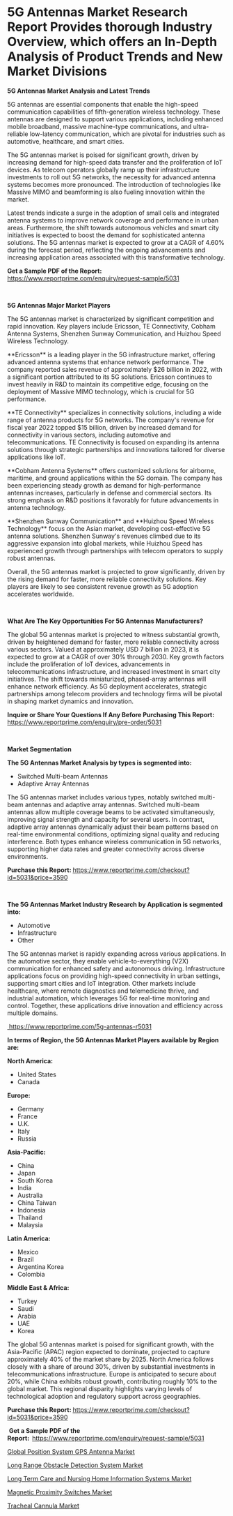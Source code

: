 <p><h1>5G Antennas Market Research Report Provides thorough Industry Overview, which offers an In-Depth Analysis of Product Trends and New Market Divisions</h1></p><p><strong>5G Antennas Market Analysis and Latest Trends</strong></p>
<p><p>5G antennas are essential components that enable the high-speed communication capabilities of fifth-generation wireless technology. These antennas are designed to support various applications, including enhanced mobile broadband, massive machine-type communications, and ultra-reliable low-latency communication, which are pivotal for industries such as automotive, healthcare, and smart cities.</p><p>The 5G antennas market is poised for significant growth, driven by increasing demand for high-speed data transfer and the proliferation of IoT devices. As telecom operators globally ramp up their infrastructure investments to roll out 5G networks, the necessity for advanced antenna systems becomes more pronounced. The introduction of technologies like Massive MIMO and beamforming is also fueling innovation within the market.</p><p>Latest trends indicate a surge in the adoption of small cells and integrated antenna systems to improve network coverage and performance in urban areas. Furthermore, the shift towards autonomous vehicles and smart city initiatives is expected to boost the demand for sophisticated antenna solutions. The 5G antennas market is expected to grow at a CAGR of 4.60% during the forecast period, reflecting the ongoing advancements and increasing application areas associated with this transformative technology.</p></p>
<p><strong>Get a Sample PDF of the Report:&nbsp;</strong> <a href="https://www.reportprime.com/enquiry/request-sample/5031?utm_campaign=116&utm_medium=2&utm_source=Github&utm_content=ia&utm_term=27112024&utm_id=5g-antennas">https://www.reportprime.com/enquiry/request-sample/5031</a></p>
<p>&nbsp;</p>
<p><strong>5G Antennas Major Market Players</strong></p>
<p><p>The 5G antennas market is characterized by significant competition and rapid innovation. Key players include Ericsson, TE Connectivity, Cobham Antenna Systems, Shenzhen Sunway Communication, and Huizhou Speed Wireless Technology.</p><p>**Ericsson** is a leading player in the 5G infrastructure market, offering advanced antenna systems that enhance network performance. The company reported sales revenue of approximately $26 billion in 2022, with a significant portion attributed to its 5G solutions. Ericsson continues to invest heavily in R&D to maintain its competitive edge, focusing on the deployment of Massive MIMO technology, which is crucial for 5G performance.</p><p>**TE Connectivity** specializes in connectivity solutions, including a wide range of antenna products for 5G networks. The company's revenue for fiscal year 2022 topped $15 billion, driven by increased demand for connectivity in various sectors, including automotive and telecommunications. TE Connectivity is focused on expanding its antenna solutions through strategic partnerships and innovations tailored for diverse applications like IoT.</p><p>**Cobham Antenna Systems** offers customized solutions for airborne, maritime, and ground applications within the 5G domain. The company has been experiencing steady growth as demand for high-performance antennas increases, particularly in defense and commercial sectors. Its strong emphasis on R&D positions it favorably for future advancements in antenna technology.</p><p>**Shenzhen Sunway Communication** and **Huizhou Speed Wireless Technology** focus on the Asian market, developing cost-effective 5G antenna solutions. Shenzhen Sunway's revenues climbed due to its aggressive expansion into global markets, while Huizhou Speed has experienced growth through partnerships with telecom operators to supply robust antennas.</p><p>Overall, the 5G antennas market is projected to grow significantly, driven by the rising demand for faster, more reliable connectivity solutions. Key players are likely to see consistent revenue growth as 5G adoption accelerates worldwide.</p></p>
<p>&nbsp;</p>
<p><strong>What Are The Key Opportunities For 5G Antennas Manufacturers?</strong></p>
<p><p>The global 5G antennas market is projected to witness substantial growth, driven by heightened demand for faster, more reliable connectivity across various sectors. Valued at approximately USD 7 billion in 2023, it is expected to grow at a CAGR of over 30% through 2030. Key growth factors include the proliferation of IoT devices, advancements in telecommunications infrastructure, and increased investment in smart city initiatives. The shift towards miniaturized, phased-array antennas will enhance network efficiency. As 5G deployment accelerates, strategic partnerships among telecom providers and technology firms will be pivotal in shaping market dynamics and innovation.</p></p>
<p><strong>Inquire or Share Your Questions If Any Before Purchasing This Report:</strong> <a href="https://www.reportprime.com/enquiry/pre-order/5031?utm_campaign=116&utm_medium=2&utm_source=Github&utm_content=ia&utm_term=27112024&utm_id=5g-antennas">https://www.reportprime.com/enquiry/pre-order/5031</a></p>
<p>&nbsp;</p>
<p><strong>Market Segmentation</strong></p>
<p><strong>The 5G Antennas Market Analysis by types is segmented into:</strong></p>
<p><ul><li>Switched Multi-beam Antennas</li><li>Adaptive Array Antennas</li></ul></p>
<p><p>The 5G antennas market includes various types, notably switched multi-beam antennas and adaptive array antennas. Switched multi-beam antennas allow multiple coverage beams to be activated simultaneously, improving signal strength and capacity for several users. In contrast, adaptive array antennas dynamically adjust their beam patterns based on real-time environmental conditions, optimizing signal quality and reducing interference. Both types enhance wireless communication in 5G networks, supporting higher data rates and greater connectivity across diverse environments.</p></p>
<p><strong>Purchase this Report:&nbsp;</strong><a href="https://www.reportprime.com/checkout?id=5031&price=3590&utm_campaign=116&utm_medium=2&utm_source=Github&utm_content=ia&utm_term=27112024&utm_id=5g-antennas">https://www.reportprime.com/checkout?id=5031&price=3590</a></p>
<p>&nbsp;</p>
<p><strong>The 5G Antennas Market Industry Research by Application is segmented into:</strong></p>
<p><ul><li>Automotive</li><li>Infrastructure</li><li>Other</li></ul></p>
<p><p>The 5G antennas market is rapidly expanding across various applications. In the automotive sector, they enable vehicle-to-everything (V2X) communication for enhanced safety and autonomous driving. Infrastructure applications focus on providing high-speed connectivity in urban settings, supporting smart cities and IoT integration. Other markets include healthcare, where remote diagnostics and telemedicine thrive, and industrial automation, which leverages 5G for real-time monitoring and control. Together, these applications drive innovation and efficiency across multiple domains.</p></p>
<p><a href="https://www.reportprime.com/5g-antennas-r5031?utm_campaign=116&utm_medium=2&utm_source=Github&utm_content=ia&utm_term=27112024&utm_id=5g-antennas">&nbsp;https://www.reportprime.com/5g-antennas-r5031</a></p>
<p><strong>In terms of Region, the 5G Antennas Market Players available by Region are:</strong></p>
<p>
    <p> <strong> North America: </strong>
        <ul>
            <li>United States</li>
            <li>Canada</li>
        </ul>
        </p> 
    <p> <strong> Europe: </strong>
        <ul>
            <li>Germany</li>
            <li>France</li>
            <li>U.K.</li>
            <li>Italy</li>
            <li>Russia</li>
        </ul>
        </p> 
    <p> <strong> Asia-Pacific: </strong>
        <ul>
            <li>China</li>
            <li>Japan</li>
            <li>South Korea</li>
            <li>India</li>
            <li>Australia</li>
            <li>China Taiwan</li>
            <li>Indonesia</li>
            <li>Thailand</li>
            <li>Malaysia</li>
        </ul>
        </p> 
    <p> <strong> Latin America: </strong>
        <ul>
            <li>Mexico</li>
            <li>Brazil</li>
            <li>Argentina Korea</li>
            <li>Colombia</li>
        </ul>
        </p> 
    <p> <strong> Middle East & Africa: </strong>
        <ul>
            <li>Turkey</li>
            <li>Saudi</li>
            <li>Arabia</li>
            <li>UAE</li>
            <li>Korea</li>
        </ul>
    </p>
    </p>
<p><p>The global 5G antennas market is poised for significant growth, with the Asia-Pacific (APAC) region expected to dominate, projected to capture approximately 40% of the market share by 2025. North America follows closely with a share of around 30%, driven by substantial investments in telecommunications infrastructure. Europe is anticipated to secure about 20%, while China exhibits robust growth, contributing roughly 10% to the global market. This regional disparity highlights varying levels of technological adoption and regulatory support across geographies.</p></p>
<p><strong>Purchase this Report: </strong><a href="https://www.reportprime.com/checkout?id=5031&price=3590&utm_campaign=116&utm_medium=2&utm_source=Github&utm_content=ia&utm_term=27112024&utm_id=5g-antennas">https://www.reportprime.com/checkout?id=5031&price=3590</a></p>
<p>&nbsp;<strong>Get a Sample PDF of the Report:&nbsp;&nbsp;</strong><a href="https://www.reportprime.com/enquiry/request-sample/5031?utm_campaign=116&utm_medium=2&utm_source=Github&utm_content=ia&utm_term=27112024&utm_id=5g-antennas">https://www.reportprime.com/enquiry/request-sample/5031</a></p>
<p><strong></strong></p>
<p><p><a href="https://github.com/flnordan65e0/Market-Research-Report-List-1/blob/main/global-position-system-gps-antenna-market.md?utm_campaign=116&utm_medium=2&utm_source=Github&utm_content=ia&utm_term=27112024&utm_id=5g-antennas">Global Position System GPS Antenna Market</a></p><p><a href="https://issuu.com/reportprime-2/docs/long-range-obstacle-detection-syste_8665eb64a33145?utm_campaign=116&utm_medium=2&utm_source=Github&utm_content=ia&utm_term=27112024&utm_id=5g-antennas">Long Range Obstacle Detection System Market</a></p><p><a href="https://issuu.com/reportprime-2/docs/long-term-care-and-nursing-home-inf_30e608beec2bcf?utm_campaign=116&utm_medium=2&utm_source=Github&utm_content=ia&utm_term=27112024&utm_id=5g-antennas">Long Term Care and Nursing Home Information Systems Market</a></p><p><a href="https://github.com/lindaopodray/Market-Research-Report-List-1/blob/main/magnetic-proximity-switches-market.md?utm_campaign=116&utm_medium=2&utm_source=Github&utm_content=ia&utm_term=27112024&utm_id=5g-antennas">Magnetic Proximity Switches Market</a></p><p><a href="https://www.linkedin.com/pulse/market-analysis-tracheal-cannula-trends-share-growth-7ddne?utm_campaign=116&utm_medium=2&utm_source=Github&utm_content=ia&utm_term=27112024&utm_id=5g-antennas">Tracheal Cannula Market</a></p></p>